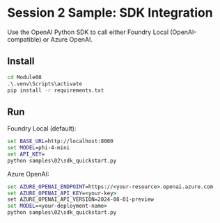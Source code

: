 # Session 2 Sample: SDK Integration

Use the OpenAI Python SDK to call either Foundry Local (OpenAI-compatible) or Azure OpenAI.

## Install
```cmd
cd Module08
.\.venv\Scripts\activate
pip install -r requirements.txt
```

## Run
Foundry Local (default):
```cmd
set BASE_URL=http://localhost:8000
set MODEL=phi-4-mini
set API_KEY=
python samples\02\sdk_quickstart.py
```

Azure OpenAI:
```cmd
set AZURE_OPENAI_ENDPOINT=https://<your-resource>.openai.azure.com
set AZURE_OPENAI_API_KEY=<your-key>
set AZURE_OPENAI_API_VERSION=2024-08-01-preview
set MODEL=<your-deployment-name>
python samples\02\sdk_quickstart.py
```
